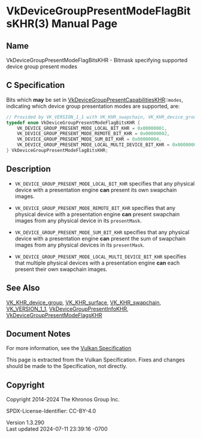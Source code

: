 # VkDeviceGroupPresentModeFlagBitsKHR(3) Manual Page

## Name

VkDeviceGroupPresentModeFlagBitsKHR - Bitmask specifying supported
device group present modes



## <a href="#_c_specification" class="anchor"></a>C Specification

Bits which **may** be set in
[VkDeviceGroupPresentCapabilitiesKHR](https://registry.khronos.org/vulkan/specs/1.3-extensions/man/html/VkDeviceGroupPresentCapabilitiesKHR.html)::`modes`,
indicating which device group presentation modes are supported, are:

``` c
// Provided by VK_VERSION_1_1 with VK_KHR_swapchain, VK_KHR_device_group with VK_KHR_surface
typedef enum VkDeviceGroupPresentModeFlagBitsKHR {
    VK_DEVICE_GROUP_PRESENT_MODE_LOCAL_BIT_KHR = 0x00000001,
    VK_DEVICE_GROUP_PRESENT_MODE_REMOTE_BIT_KHR = 0x00000002,
    VK_DEVICE_GROUP_PRESENT_MODE_SUM_BIT_KHR = 0x00000004,
    VK_DEVICE_GROUP_PRESENT_MODE_LOCAL_MULTI_DEVICE_BIT_KHR = 0x00000008,
} VkDeviceGroupPresentModeFlagBitsKHR;
```

## <a href="#_description" class="anchor"></a>Description

- `VK_DEVICE_GROUP_PRESENT_MODE_LOCAL_BIT_KHR` specifies that any
  physical device with a presentation engine **can** present its own
  swapchain images.

- `VK_DEVICE_GROUP_PRESENT_MODE_REMOTE_BIT_KHR` specifies that any
  physical device with a presentation engine **can** present swapchain
  images from any physical device in its `presentMask`.

- `VK_DEVICE_GROUP_PRESENT_MODE_SUM_BIT_KHR` specifies that any physical
  device with a presentation engine **can** present the sum of swapchain
  images from any physical devices in its `presentMask`.

- `VK_DEVICE_GROUP_PRESENT_MODE_LOCAL_MULTI_DEVICE_BIT_KHR` specifies
  that multiple physical devices with a presentation engine **can** each
  present their own swapchain images.

## <a href="#_see_also" class="anchor"></a>See Also

[VK_KHR_device_group](https://registry.khronos.org/vulkan/specs/1.3-extensions/man/html/VK_KHR_device_group.html),
[VK_KHR_surface](https://registry.khronos.org/vulkan/specs/1.3-extensions/man/html/VK_KHR_surface.html),
[VK_KHR_swapchain](https://registry.khronos.org/vulkan/specs/1.3-extensions/man/html/VK_KHR_swapchain.html),
[VK_VERSION_1_1](https://registry.khronos.org/vulkan/specs/1.3-extensions/man/html/VK_VERSION_1_1.html),
[VkDeviceGroupPresentInfoKHR](https://registry.khronos.org/vulkan/specs/1.3-extensions/man/html/VkDeviceGroupPresentInfoKHR.html),
[VkDeviceGroupPresentModeFlagsKHR](https://registry.khronos.org/vulkan/specs/1.3-extensions/man/html/VkDeviceGroupPresentModeFlagsKHR.html)

## <a href="#_document_notes" class="anchor"></a>Document Notes

For more information, see the <a
href="https://registry.khronos.org/vulkan/specs/1.3-extensions/html/vkspec.html#VkDeviceGroupPresentModeFlagBitsKHR"
target="_blank" rel="noopener">Vulkan Specification</a>

This page is extracted from the Vulkan Specification. Fixes and changes
should be made to the Specification, not directly.

## <a href="#_copyright" class="anchor"></a>Copyright

Copyright 2014-2024 The Khronos Group Inc.

SPDX-License-Identifier: CC-BY-4.0

Version 1.3.290  
Last updated 2024-07-11 23:39:16 -0700
